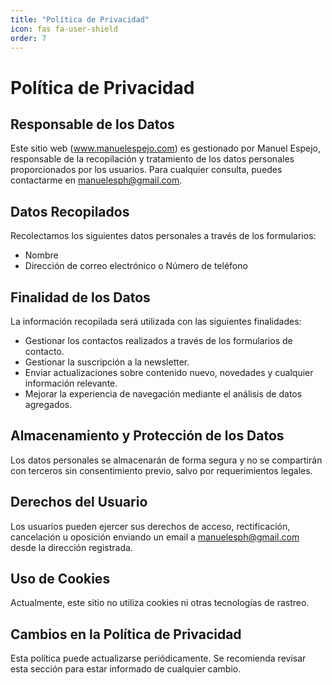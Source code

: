 ```yaml
---
title: "Política de Privacidad"
icon: fas fa-user-shield  
order: 7  
---
```

# Política de Privacidad

## Responsable de los Datos

Este sitio web (www.manuelespejo.com) es gestionado por Manuel Espejo, responsable de la recopilación y tratamiento de los datos personales proporcionados por los usuarios. Para cualquier consulta, puedes contactarme en [manuelesph@gmail.com](mailto:manuelesph@gmail.com).

## Datos Recopilados

Recolectamos los siguientes datos personales a través de los formularios:

- Nombre
- Dirección de correo electrónico o Número de teléfono

## Finalidad de los Datos

La información recopilada será utilizada con las siguientes finalidades:

- Gestionar los contactos realizados a través de los formularios de contacto.
- Gestionar la suscripción a la newsletter.
- Enviar actualizaciones sobre contenido nuevo, novedades y cualquier información relevante.
- Mejorar la experiencia de navegación mediante el análisis de datos agregados.

## Almacenamiento y Protección de los Datos

Los datos personales se almacenarán de forma segura y no se compartirán con terceros sin consentimiento previo, salvo por requerimientos legales.

## Derechos del Usuario

Los usuarios pueden ejercer sus derechos de acceso, rectificación, cancelación u oposición enviando un email a [manuelesph@gmail.com](mailto:manuelesph@gmail.com) desde la dirección registrada.

## Uso de Cookies

Actualmente, este sitio no utiliza cookies ni otras tecnologías de rastreo.

## Cambios en la Política de Privacidad

Esta política puede actualizarse periódicamente. Se recomienda revisar esta sección para estar informado de cualquier cambio.
